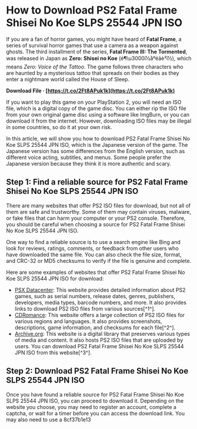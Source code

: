 # How to Download PS2 Fatal Frame Shisei No Koe SLPS 25544 JPN ISO
  
If you are a fan of horror games, you might have heard of **Fatal Frame**, a series of survival horror games that use a camera as a weapon against ghosts. The third installment of the series, **Fatal Frame III: The Tormented**, was released in Japan as **Zero: Shisei no Koe** (é¶\u3000ï½åºéãè²ï½), which means *Zero: Voice of the Tattoo*. The game follows three characters who are haunted by a mysterious tattoo that spreads on their bodies as they enter a nightmare world called the House of Sleep.
 
**Download File · [https://t.co/2Ft8APuk1k](https://t.co/2Ft8APuk1k)**


  
If you want to play this game on your PlayStation 2, you will need an ISO file, which is a digital copy of the game disc. You can either rip the ISO file from your own original game disc using a software like ImgBurn, or you can download it from the internet. However, downloading ISO files may be illegal in some countries, so do it at your own risk.
  
In this article, we will show you how to download PS2 Fatal Frame Shisei No Koe SLPS 25544 JPN ISO, which is the Japanese version of the game. The Japanese version has some differences from the English version, such as different voice acting, subtitles, and menus. Some people prefer the Japanese version because they think it is more authentic and scary.
  
## Step 1: Find a reliable source for PS2 Fatal Frame Shisei No Koe SLPS 25544 JPN ISO
  
There are many websites that offer PS2 ISO files for download, but not all of them are safe and trustworthy. Some of them may contain viruses, malware, or fake files that can harm your computer or your PS2 console. Therefore, you should be careful when choosing a source for PS2 Fatal Frame Shisei No Koe SLPS 25544 JPN ISO.
  
One way to find a reliable source is to use a search engine like Bing and look for reviews, ratings, comments, or feedback from other users who have downloaded the same file. You can also check the file size, format, and CRC-32 or MD5 checksums to verify if the file is genuine and complete.
  
Here are some examples of websites that offer PS2 Fatal Frame Shisei No Koe SLPS 25544 JPN ISO for download:
  
- [PSX Datacenter](https://psxdatacenter.com/psx2/games2/SLPS-25544.html): This website provides detailed information about PS2 games, such as serial numbers, release dates, genres, publishers, developers, media types, barcode numbers, and more. It also provides links to download PS2 ISO files from various sources[^1^].
- [CDRomance](https://cdromance.com/ps2-iso/zero-shisei-no-koe-japan/): This website offers a large collection of PS2 ISO files for various regions and languages. It also provides screenshots, descriptions, game information, and checksums for each file[^2^].
- [Archive.org](https://archive.org/details/ZeroShiseinoKoePS2SLPS25544NTSCJ): This website is a digital library that preserves various types of media and content. It also hosts PS2 ISO files that are uploaded by users. You can download PS2 Fatal Frame Shisei No Koe SLPS 25544 JPN ISO from this website[^3^].

## Step 2: Download PS2 Fatal Frame Shisei No Koe SLPS 25544 JPN ISO
  
Once you have found a reliable source for PS2 Fatal Frame Shisei No Koe SLPS 25544 JPN ISO, you can proceed to download it. Depending on the website you choose, you may need to register an account, complete a captcha, or wait for a timer before you can access the download link. You may also need to use a
 8cf37b1e13
 
